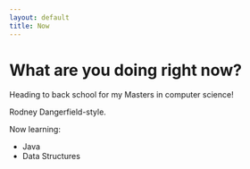 ```yaml
---
layout: default
title: Now
---
```

# What are you doing right now?

Heading to back school for my Masters in computer science! 

Rodney Dangerfield-style. 

Now learning:

* Java
* Data Structures